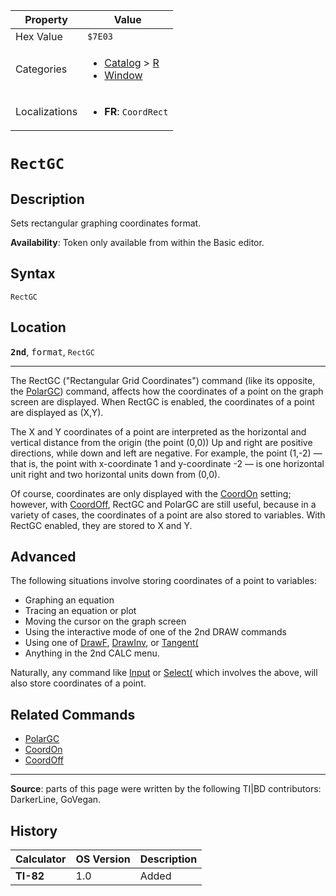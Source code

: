 | Property      | Value |
|---------------|-------|
| Hex Value     | `$7E03`|
| Categories    | <ul><li>[Catalog](<../categories/Catalog.md>) > [R](<../categories/Catalog.md#R>)</li><li>[Window](<../categories/Window.md>)</li></ul> |
| Localizations | <ul><li><b>FR</b>: `CoordRect`</li></ul> |

# `RectGC`

## Description
Sets rectangular graphing coordinates format.


<b>Availability</b>: Token only available from within the Basic editor.

## Syntax
`RectGC`

## Location
<tt><kbd><b>2nd</b></kbd></tt>, <kbd>format</kbd>, `RectGC`
<hr>

The RectGC ("Rectangular Grid Coordinates") command (like its opposite, the [PolarGC](PolarGC.md)) command, affects how the coordinates of a point on the graph screen are displayed. When RectGC is enabled, the coordinates of a point are displayed as (X,Y).

The X and Y coordinates of a point are interpreted as the horizontal and vertical distance from the origin (the point (0,0)) Up and right are positive directions, while down and left are negative. For example, the point (1,-2) — that is, the point with x-coordinate 1 and y-coordinate -2 — is one horizontal unit right and two horizontal units down from (0,0).

Of course, coordinates are only displayed with the [CoordOn](CoordOn.md) setting; however, with [CoordOff](CoordOff.md), RectGC and PolarGC are still useful, because in a variety of cases, the coordinates of a point are also stored to variables. With RectGC enabled, they are stored to X and Y.

## Advanced

The following situations involve storing coordinates of a point to variables:

*   Graphing an equation
*   Tracing an equation or plot
*   Moving the cursor on the graph screen
*   Using the interactive mode of one of the 2nd DRAW commands
*   Using one of [DrawF](DrawF.md), [DrawInv](DrawInv.md), or [Tangent(](Tangent\(.md)
*   Anything in the 2nd CALC menu.

Naturally, any command like [Input](Input.md) or [Select(](Select\(.md) which involves the above, will also store coordinates of a point.

## Related Commands

*   [PolarGC](PolarGC.md)
*   [CoordOn](CoordOn.md)
*   [CoordOff](CoordOff.md)

* * *

**Source**: parts of this page were written by the following TI|BD contributors: DarkerLine, GoVegan.

## History
| Calculator | OS Version | Description |
|------------|------------|-------------|
| <b>TI-82</b> | 1.0 | Added |


